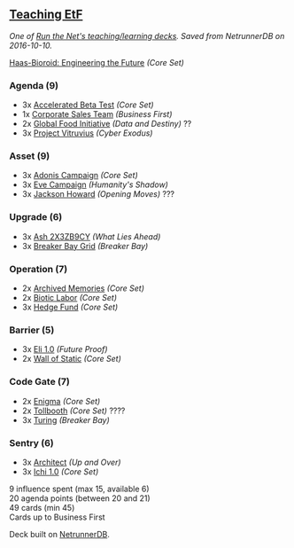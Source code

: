 ## [Teaching EtF](https://netrunnerdb.com/en/deck/view/751535)

_One of [Run the Net's teaching/learning decks](https://runthenet.wordpress.com/2016/08/23/recommended-teachinglearning-decks/). Saved from NetrunnerDB on 2016-10-10._

[Haas-Bioroid: Engineering the Future](https://netrunnerdb.com/en/card/01054) _(Core Set)_

### Agenda (9)
* 3x [Accelerated Beta Test](https://netrunnerdb.com/en/card/01055) _(Core Set)_ 
* 1x [Corporate Sales Team](https://netrunnerdb.com/en/card/10037) _(Business First)_ 
* 2x [Global Food Initiative](https://netrunnerdb.com/en/card/09026) _(Data and Destiny)_ ??
* 3x [Project Vitruvius](https://netrunnerdb.com/en/card/02051) _(Cyber Exodus)_ 

### Asset (9)
* 3x [Adonis Campaign](https://netrunnerdb.com/en/card/01056) _(Core Set)_ 
* 3x [Eve Campaign](https://netrunnerdb.com/en/card/02092) _(Humanity's Shadow)_ 
* 3x [Jackson Howard](https://netrunnerdb.com/en/card/04015) _(Opening Moves)_ ???

### Upgrade (6)
* 3x [Ash 2X3ZB9CY](https://netrunnerdb.com/en/card/02013) _(What Lies Ahead)_ 
* 3x [Breaker Bay Grid](https://netrunnerdb.com/en/card/08040) _(Breaker Bay)_ 

### Operation (7)
* 2x [Archived Memories](https://netrunnerdb.com/en/card/01058) _(Core Set)_ 
* 2x [Biotic Labor](https://netrunnerdb.com/en/card/01059) _(Core Set)_ 
* 3x [Hedge Fund](https://netrunnerdb.com/en/card/01110) _(Core Set)_ 

### Barrier (5)
* 3x [Eli 1.0](https://netrunnerdb.com/en/card/02110) _(Future Proof)_ 
* 2x [Wall of Static](https://netrunnerdb.com/en/card/01113) _(Core Set)_ 

### Code Gate (7)
* 2x [Enigma](https://netrunnerdb.com/en/card/01111) _(Core Set)_ 
* 2x [Tollbooth](https://netrunnerdb.com/en/card/01090) _(Core Set)_ ????
* 3x [Turing](https://netrunnerdb.com/en/card/08033) _(Breaker Bay)_ 

### Sentry (6)
* 3x [Architect](https://netrunnerdb.com/en/card/06061) _(Up and Over)_ 
* 3x [Ichi 1.0](https://netrunnerdb.com/en/card/01062) _(Core Set)_ 

9 influence spent (max 15, available 6)  
20 agenda points (between 20 and 21)  
49 cards (min 45)  
Cards up to Business First  

Deck built on [NetrunnerDB](https://netrunnerdb.com).